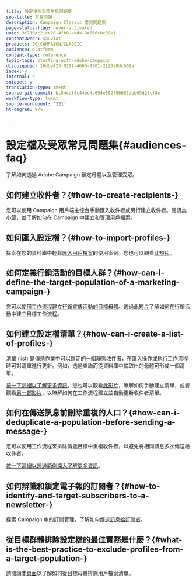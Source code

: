 ```yaml
---
title: 設定檔及受眾常見問題集
seo-title: 常見問題
description: Campaign Classic 常見問題集
page-status-flag: never-activated
uuid: 3f719ac2-cc26-4fb0-adda-84666c8c38e1
contentOwner: sauviat
products: SG_CAMPAIGN/CLASSIC
audience: platform
content-type: reference
topic-tags: starting-with-adobe-campaign
discoiquuid: 16dbe423-018f-4666-9901-2120a8dc609a
index: y
internal: n
snippet: y
translation-type: tm+mt
source-git-commit: bc54cef4c44be4c694e062f56685dbb09d2fcf8e
workflow-type: tm+mt
source-wordcount: '321'
ht-degree: 97%

---
```



# 設定檔及受眾常見問題集{#audiences-faq}

了解如何透過 Adobe Campaign 鎖定母體以及管理受眾。

## 如何建立收件者？{#how-to-create-recipients-}

您可以使用 Campaign 用戶端主控台手動匯入收件者或另行建立收件者。閱讀[本小節](../../platform/using/about-profiles.md)，並了解如何在 Campaign 中建立和管理用戶檔案。

## 如何匯入設定檔？{#how-to-import-profiles-}

探索在您的資料庫中輕鬆[匯入用戶檔案](../../platform/using/importing-data.md#generic-import-samples)的使用案例。您也可以觀看[此短片](https://docs.adobe.com/content/help/en/campaign-learn/campaign-classic-tutorials/getting-started/importing-profiles.html)。

## 如何定義行銷活動的目標人群？{#how-can-i-define-the-target-population-of-a-marketing-campaign-}

您可以[使用工作流程建立行銷宣傳活動的目標母體](../../campaign/using/marketing-campaign-deliveries.md#building-the-main-target-in-a-workflow)。透過[此短片](https://docs.adobe.com/content/help/en/campaign-learn/campaign-classic-tutorials/getting-started/creating-a-workflow.html)了解如何在行銷活動中建立目標工作流程。

## 如何建立設定檔清單？{#how-can-i-create-a-list-of-profiles-}

清單 (list) 是傳遞作業中可以鎖定的一組靜態收件者，在匯入操作或執行工作流程時可對清單進行更新。例如，透過查詢而從資料庫中摘取出的母體可形成一個清單。

[按一下這裡以了解更多資訊](../../platform/using/creating-and-managing-lists.md#creating-a-profile-list-from-a-group)。您也可以觀看[此影片](https://docs.adobe.com/content/help/en/campaign-learn/campaign-classic-tutorials/getting-started/creating-a-list-of-recipients.html)，瞭解如何手動建立清單，或者觀看[另一部影片](https://docs.adobe.com/content/help/en/campaign-classic-learn/tutorials/profile-management/creating-a-list-of-recipients.html)，以瞭解如何在工作流程建立並自動更新收件者清單。

## 如何在傳送訊息前刪除重複的人口？{#how-can-i-deduplicate-a-population-before-sending-a-message-}

您可以使用工作流程來排除傳遞目標中重複收件者，以避免將相同訊息多次傳送給收件者。

[按一下這裡以透過範例深入了解更多資訊](../../workflow/using/deduplication.md#example--identify-the-duplicates-before-a-delivery)。

## 如何辨識和鎖定電子報的訂閱者？{#how-to-identify-and-target-subscribers-to-a-newsletter-}

探索 Campaign 中的訂閱管理，了解如何[傳送訊息給訂閱者](../../delivery/using/managing-subscriptions.md)。

## 從目標群體排除設定檔的最佳實務是什麼？{#what-is-the-best-practice-to-exclude-profiles-from-a-target-population-}

請閱讀[本頁面](../../workflow/using/read-list.md)以了解如何從目標母體排除用戶檔案清單。

